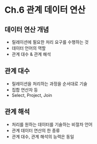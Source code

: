 # Ch.6 관계 데이터 연산

## 데이터 연산 개념

* 릴레이션에 필요한 처리 요구를 수행하는 것
* 데이터 언어의 역할
* 관계 대수 & 관계 해석

## 관계 대수

* 릴레이션을 처리하는 과정을 순서대로 기술
* 집합 연산자 등
* Select, Project, Join

## 관계 해석

* 처리를 원하는 데이터를 기술하는 비절차 언어
* 관계 데이터 연산의 한 종류
* 관계 대수, 관계 해석의 능력은 동일